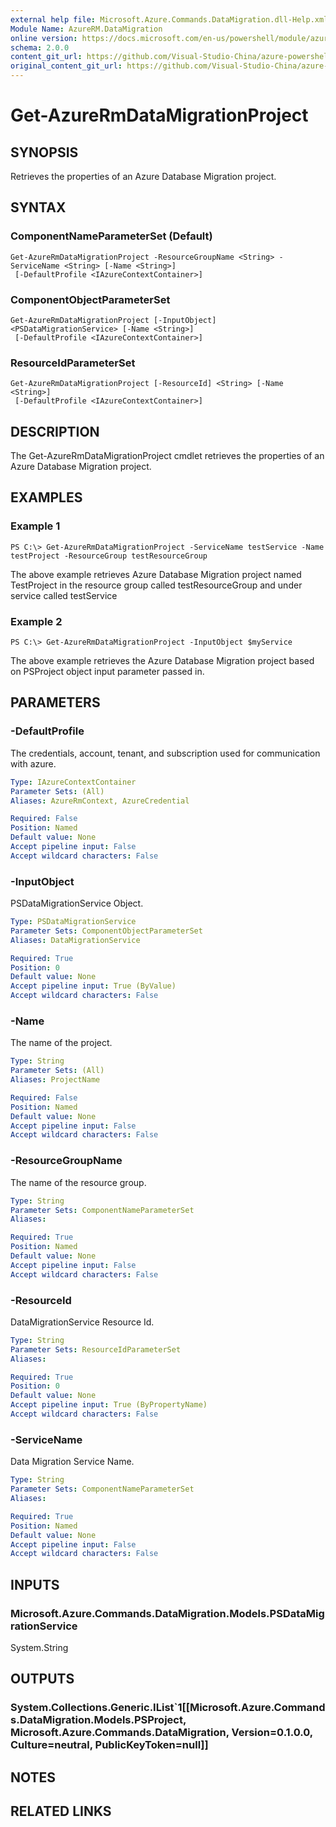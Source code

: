 ```yaml
---
external help file: Microsoft.Azure.Commands.DataMigration.dll-Help.xml
Module Name: AzureRM.DataMigration
online version: https://docs.microsoft.com/en-us/powershell/module/azurerm.datamigration/get-azurermdatamigrationproject
schema: 2.0.0
content_git_url: https://github.com/Visual-Studio-China/azure-powershell/blob/preview/src/ResourceManager/DataMigration/Commands.DataMigration/help/Get-AzureRmDataMigrationProject.md
original_content_git_url: https://github.com/Visual-Studio-China/azure-powershell/blob/preview/src/ResourceManager/DataMigration/Commands.DataMigration/help/Get-AzureRmDataMigrationProject.md
---
```


# Get-AzureRmDataMigrationProject

## SYNOPSIS
Retrieves the properties of an Azure Database Migration project.

## SYNTAX

### ComponentNameParameterSet (Default)
```
Get-AzureRmDataMigrationProject -ResourceGroupName <String> -ServiceName <String> [-Name <String>]
 [-DefaultProfile <IAzureContextContainer>]
```

### ComponentObjectParameterSet
```
Get-AzureRmDataMigrationProject [-InputObject] <PSDataMigrationService> [-Name <String>]
 [-DefaultProfile <IAzureContextContainer>]
```

### ResourceIdParameterSet
```
Get-AzureRmDataMigrationProject [-ResourceId] <String> [-Name <String>]
 [-DefaultProfile <IAzureContextContainer>]
```

## DESCRIPTION
The Get-AzureRmDataMigrationProject cmdlet retrieves the properties of an Azure Database Migration project.

## EXAMPLES

### Example 1
```
PS C:\> Get-AzureRmDataMigrationProject -ServiceName testService -Name testProject -ResourceGroup testResourceGroup
```

The above example retrieves  Azure Database Migration project named TestProject in the resource group called testResourceGroup and under service called testService

### Example 2
```
PS C:\> Get-AzureRmDataMigrationProject -InputObject $myService
```

The above example retrieves the  Azure Database Migration project based on PSProject object input parameter passed in. 


## PARAMETERS

### -DefaultProfile
The credentials, account, tenant, and subscription used for communication with azure.

```yaml
Type: IAzureContextContainer
Parameter Sets: (All)
Aliases: AzureRmContext, AzureCredential

Required: False
Position: Named
Default value: None
Accept pipeline input: False
Accept wildcard characters: False
```

### -InputObject
PSDataMigrationService Object.

```yaml
Type: PSDataMigrationService
Parameter Sets: ComponentObjectParameterSet
Aliases: DataMigrationService

Required: True
Position: 0
Default value: None
Accept pipeline input: True (ByValue)
Accept wildcard characters: False
```

### -Name
The name of the project.

```yaml
Type: String
Parameter Sets: (All)
Aliases: ProjectName

Required: False
Position: Named
Default value: None
Accept pipeline input: False
Accept wildcard characters: False
```

### -ResourceGroupName
The name of the resource group.

```yaml
Type: String
Parameter Sets: ComponentNameParameterSet
Aliases: 

Required: True
Position: Named
Default value: None
Accept pipeline input: False
Accept wildcard characters: False
```

### -ResourceId
DataMigrationService Resource Id.

```yaml
Type: String
Parameter Sets: ResourceIdParameterSet
Aliases: 

Required: True
Position: 0
Default value: None
Accept pipeline input: True (ByPropertyName)
Accept wildcard characters: False
```

### -ServiceName
Data Migration Service Name.

```yaml
Type: String
Parameter Sets: ComponentNameParameterSet
Aliases: 

Required: True
Position: Named
Default value: None
Accept pipeline input: False
Accept wildcard characters: False
```

## INPUTS

### Microsoft.Azure.Commands.DataMigration.Models.PSDataMigrationService
System.String


## OUTPUTS

### System.Collections.Generic.IList`1[[Microsoft.Azure.Commands.DataMigration.Models.PSProject, Microsoft.Azure.Commands.DataMigration, Version=0.1.0.0, Culture=neutral, PublicKeyToken=null]]


## NOTES

## RELATED LINKS

